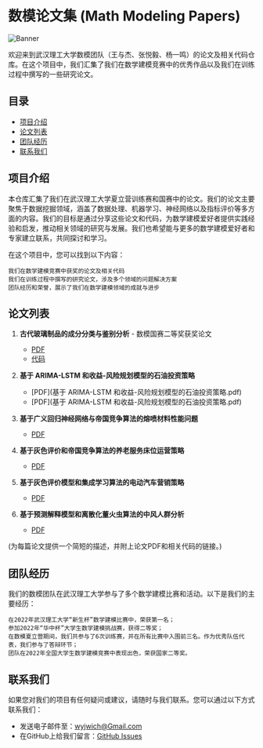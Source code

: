 # 数模论文集 (Math Modeling Papers)

![Banner](banner_image.png)

欢迎来到武汉理工大学数模团队（王与杰、张悦毅、杨一鸣）的论文及相关代码仓库。在这个项目中，我们汇集了我们在数学建模竞赛中的优秀作品以及我们在训练过程中撰写的一些研究论文。



## 目录

- [项目介绍](#项目介绍)
- [论文列表](#论文列表)
- [团队经历](#团队经历)
- [联系我们](#联系我们)

## 项目介绍
本仓库汇集了我们在武汉理工大学夏立营训练赛和国赛中的论文。我们的论文主要聚焦于数据挖掘领域，涵盖了数据处理、机器学习、神经网络以及指标评价等多方面的内容。我们的目标是通过分享这些论文和代码，为数学建模爱好者提供实践经验和启发，推动相关领域的研究与发展。我们也希望能与更多的数学建模爱好者和专家建立联系，共同探讨和学习。


在这个项目中，您可以找到以下内容：

    我们在数学建模竞赛中获奖的论文及相关代码
    我们在训练过程中撰写的研究论文，涉及多个领域的问题解决方案
    团队经历和荣誉，展示了我们在数学建模领域的成就与进步

## 论文列表

1. **古代玻璃制品的成分分类与鉴别分析** - 数模国赛二等奖获奖论文
   - [PDF](古代玻璃制品的成分分类与鉴别分析_数模国赛二等奖获奖论文.pdf)
   - [代码](古代玻璃制品的成分分类与鉴别分析代码及其保存的机器学习模型)
   
2. **基于 ARIMA-LSTM 和收益-风险规划模型的石油投资策略**
   - [PDF](基于 ARIMA-LSTM 和收益-风险规划模型的石油投资策略.pdf)
   - [PDF](基于 ARIMA-LSTM 和收益-风险规划模型的石油投资策略.pdf)
3. **基于广义回归神经网络与帝国竞争算法的熔喷材料性能问题**
   - [PDF](基于广义回归神经网络与帝国竞争算法的熔喷材料性能问题.pdf)
   
4. **基于灰色评价和帝国竞争算法的养老服务床位运营策略**
   - [PDF](基于灰色评价和帝国竞争算法的养老服务床位运营策略.pdf)
   
5. **基于灰色评价模型和集成学习算法的电动汽车营销策略**
   - [PDF](基于灰色评价模型和集成学习算法的电动汽车营销策略.pdf)
   
6. **基于预测解释模型和离散化董火虫算法的中风人群分析**
   - [PDF](基于预测解释模型和离散化董火虫算法的中风人群分析.pdf)



(为每篇论文提供一个简短的描述，并附上论文PDF和相关代码的链接。)

## 团队经历

我们的数模团队在武汉理工大学参与了多个数学建模比赛和活动。以下是我们的主要经历：

    在2022年武汉理工大学“新生杯”数学建模比赛中，荣获第一名；
    参加2022年“华中杯”大学生数学建模挑战赛，获得二等奖；
    在数模夏立营期间，我们共参与了6次训练赛，并在所有比赛中入围前三名。作为优秀队伍代表，我们参与了答辩环节；
    团队在2022年全国大学生数学建模竞赛中表现出色，荣获国家二等奖。

## 联系我们

如果您对我们的项目有任何疑问或建议，请随时与我们联系。您可以通过以下方式联系我们：

- 发送电子邮件至：wyjwich@Gmail.com
- 在GitHub上给我们留言：[GitHub Issues](https://github.com/Wsandwich/Math-Model-Paper/issues)

